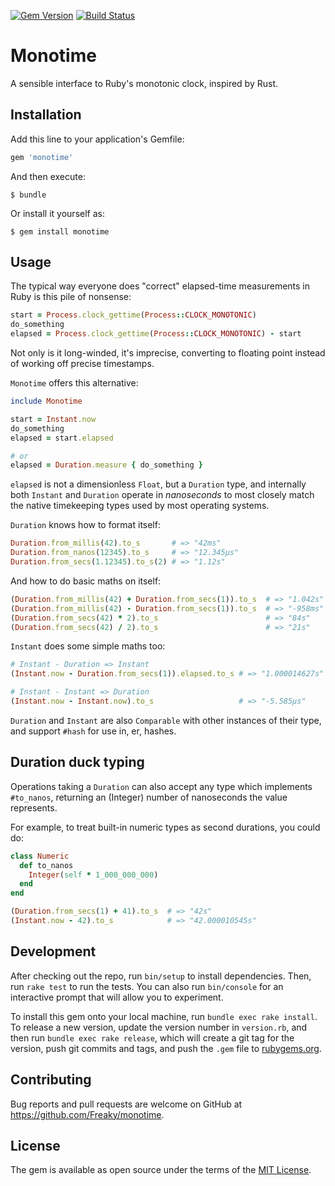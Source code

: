 [![Gem Version](https://badge.fury.io/rb/monotime.svg)](https://badge.fury.io/rb/monotime)
[![Build Status](https://travis-ci.org/Freaky/monotime.svg?branch=master)](https://travis-ci.org/Freaky/monotime)

# Monotime

A sensible interface to Ruby's monotonic clock, inspired by Rust.

## Installation

Add this line to your application's Gemfile:

```ruby
gem 'monotime'
```

And then execute:

    $ bundle

Or install it yourself as:

    $ gem install monotime

## Usage

The typical way everyone does "correct" elapsed-time measurements in Ruby is
this pile of nonsense:

```ruby
start = Process.clock_gettime(Process::CLOCK_MONOTONIC)
do_something
elapsed = Process.clock_gettime(Process::CLOCK_MONOTONIC) - start
```

Not only is it long-winded, it's imprecise, converting to floating point instead
of working off precise timestamps.

`Monotime` offers this alternative:

```ruby
include Monotime

start = Instant.now
do_something
elapsed = start.elapsed

# or
elapsed = Duration.measure { do_something }
```

`elapsed` is not a dimensionless `Float`, but a `Duration` type, and internally
both `Instant` and `Duration` operate in *nanoseconds* to most closely match
the native timekeeping types used by most operating systems.

`Duration` knows how to format itself:

```ruby
Duration.from_millis(42).to_s       # => "42ms"
Duration.from_nanos(12345).to_s     # => "12.345μs"
Duration.from_secs(1.12345).to_s(2) # => "1.12s"
```

And how to do basic maths on itself:

```ruby
(Duration.from_millis(42) + Duration.from_secs(1)).to_s  # => "1.042s"
(Duration.from_millis(42) - Duration.from_secs(1)).to_s  # => "-958ms"
(Duration.from_secs(42) * 2).to_s                        # => "84s"
(Duration.from_secs(42) / 2).to_s                        # => "21s"
```

`Instant` does some simple maths too:

```ruby
# Instant - Duration => Instant
(Instant.now - Duration.from_secs(1)).elapsed.to_s # => "1.000014627s"

# Instant - Instant => Duration
(Instant.now - Instant.now).to_s                   # => "-5.585μs"
```

`Duration` and `Instant` are also `Comparable` with other instances of their
type, and support `#hash` for use in, er, hashes.

## Duration duck typing

Operations taking a `Duration` can also accept any type which implements
`#to_nanos`, returning an (Integer) number of nanoseconds the value represents.

For example, to treat built-in numeric types as second durations, you could do:

```ruby
class Numeric
  def to_nanos
    Integer(self * 1_000_000_000)
  end
end

(Duration.from_secs(1) + 41).to_s  # => "42s"
(Instant.now - 42).to_s            # => "42.000010545s"
```

## Development

After checking out the repo, run `bin/setup` to install dependencies. Then, run `rake test` to run the tests. You can also run `bin/console` for an interactive prompt that will allow you to experiment.

To install this gem onto your local machine, run `bundle exec rake install`. To release a new version, update the version number in `version.rb`, and then run `bundle exec rake release`, which will create a git tag for the version, push git commits and tags, and push the `.gem` file to [rubygems.org](https://rubygems.org).

## Contributing

Bug reports and pull requests are welcome on GitHub at https://github.com/Freaky/monotime.

## License

The gem is available as open source under the terms of the [MIT License](https://opensource.org/licenses/MIT).
